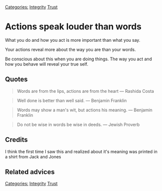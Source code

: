 [Categories:](../Categories/index.md) [Integrity](../Categories/Integrity.md) [Trust](../Categories/Trust.md)
# Actions speak louder than words

What you do and how you act is more important than what you say.

Your actions reveal more about the way you are than your words.

Be conscious about this when you are doing things. The way you act and how you behave will reveal your true self.

## Quotes

> Words are from the lips, actions are from the heart
> ― Rashida Costa

> Well done is better than well said. 
> ― Benjamin Franklin

> Words may show a man's wit, but actions his meaning.
> ― Benjamin Franklin

> Do not be wise in words be wise in deeds. 
> ― Jewish Proverb 

## Credits

I think the first time I saw this and realized about it's meaning was printed in a shirt from Jack and Jones

## Related advices


[Categories:](../Categories/index.md) [Integrity](../Categories/Integrity.md) [Trust](../Categories/Trust.md)